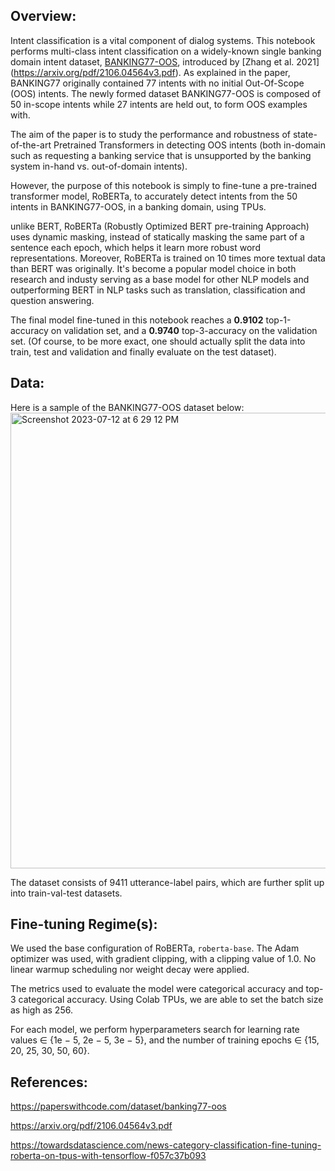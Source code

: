 ## Overview:
Intent classification is a vital component of dialog systems. This notebook performs multi-class intent classification on a widely-known single banking domain intent dataset, [BANKING77-OOS](https://paperswithcode.com/dataset/banking77-oos), introduced by [Zhang et al. 2021] (https://arxiv.org/pdf/2106.04564v3.pdf).
As explained in the paper, BANKING77 originally contained 77 intents with no initial Out-Of-Scope (OOS) intents. The newly formed dataset BANKING77-OOS is composed of 50 in-scope intents while 27 intents are held out, to form OOS examples with. 

The aim of the paper is to study the performance and robustness of state-of-the-art Pretrained Transformers in detecting OOS intents (both in-domain such as requesting a banking service that is unsupported by the banking system in-hand vs. out-of-domain intents).

However, the purpose of this notebook is simply to fine-tune a pre-trained transformer model, RoBERTa, to accurately detect intents from the 50 intents in BANKING77-OOS, in a banking domain, using TPUs. 

unlike BERT, RoBERTa (Robustly Optimized BERT pre-training Approach) uses dynamic masking, instead of statically masking the same part of a sentence each epoch, which helps it learn more robust word representations.
Moreover, RoBERTa is trained on 10 times more textual data than BERT was originally. It's become a popular model choice in both research and industy 
serving as a base model for other NLP models and outperforming BERT in NLP tasks such as translation, classification and question answering.


The final model fine-tuned in this notebook reaches a **0.9102** top-1-accuracy on validation set, and a **0.9740** top-3-accuracy on the validation set. (Of course, to be more exact, one should actually split the data into train, test and validation and finally evaluate on the test dataset).
   

## Data:
Here is a sample of the BANKING77-OOS dataset below:
<img width="729" alt="Screenshot 2023-07-12 at 6 29 12 PM" src="https://github.com/faridashahata/Portfolio/assets/113303940/5dc372e8-9d4e-43af-aab7-2f24c93d7604">


The dataset consists of 9411 utterance-label pairs, which are further split up into train-val-test datasets. 
## Fine-tuning Regime(s):


We used the base configuration of RoBERTa, `roberta-base`.
The Adam optimizer was used, with gradient clipping, with a clipping value of 1.0. No linear warmup scheduling nor weight decay were applied. 

The metrics used to evaluate the model were categorical accuracy and top-3 categorical accuracy. Using Colab TPUs, we are able to set the batch size as high as 256.

For each model, we perform hyperparameters search for learning rate values ∈ {1e − 5, 2e − 5, 3e − 5}, and the number of training epochs ∈ {15, 20, 25, 30, 50, 60}.


## References: 

https://paperswithcode.com/dataset/banking77-oos

https://arxiv.org/pdf/2106.04564v3.pdf

https://towardsdatascience.com/news-category-classification-fine-tuning-roberta-on-tpus-with-tensorflow-f057c37b093

     
